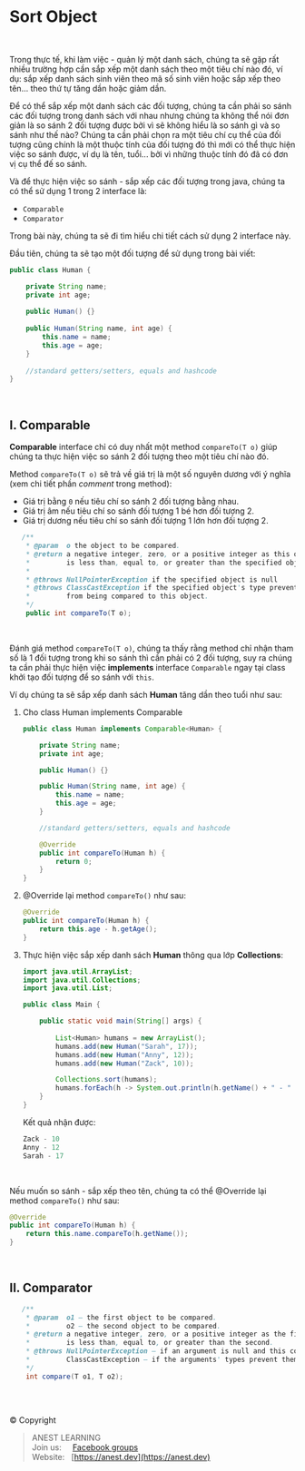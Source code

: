 # Sort Object

<br />

Trong thực tế, khi làm việc - quản lý một danh sách, chúng ta sẽ gặp rất nhiều trường hợp cần sắp xếp một danh sách theo một tiêu chí nào đó, ví dụ: sắp xếp danh sách sinh viên theo mã số sinh viên hoặc sắp xếp theo tên... theo thứ tự tăng dần hoặc giảm dần.

Để có thể sắp xếp một danh sách các đối tượng, chúng ta cần phải so sánh các đối tượng trong danh sách với nhau nhưng chúng ta không thể nói đơn giản là so sánh 2 đối tượng được bởi vì sẽ không hiểu là so sánh gì và so sánh như thế nào? Chúng ta cần phải chọn ra một tiêu chí cụ thể của đối tượng cũng chính là một thuộc tính của đối tượng đó thì mới có thể thực hiện việc so sánh được, ví dụ là tên, tuổi... bởi vì những thuộc tính đó đã có đơn vị cụ thể đế so sánh.

Và để thực hiện việc so sánh - sắp xếp các đối tượng trong java, chúng ta có thể sử dụng 1 trong 2 interface là:

- `Comparable`
- `Comparator`

Trong bài này, chúng ta sẽ đi tìm hiểu chi tiết cách sử dụng 2 interface này.

Đầu tiên, chúng ta sẽ tạo một đối tượng để sử dụng trong bài viết:

```java
public class Human {

    private String name;
    private int age;
 
    public Human() {}
 
    public Human(String name, int age) {
        this.name = name;
        this.age = age;
    }
 
    //standard getters/setters, equals and hashcode
}
```

<br />

## I. Comparable

**Comparable** interface chỉ có duy nhất một method `compareTo(T o)` giúp chúng ta thực hiện việc so sánh 2 đối tượng theo một tiêu chí nào đó.

Method `compareTo(T o)` sẽ trả về giá trị là một số nguyên dương với ý nghĩa (xem chi tiết phần _comment_ trong method):

- Giá trị bằng `0` nếu tiêu chí so sánh 2 đối tượng bằng nhau.
- Giá trị âm nếu tiêu chí so sánh đối tượng 1 bé hơn đối tượng 2.
- Giá trị dương nếu tiêu chí so sánh đối tượng 1 lớn hơn đối tượng 2.

```java
   /**
    * @param  o the object to be compared.
    * @return a negative integer, zero, or a positive integer as this object
    *         is less than, equal to, or greater than the specified object.
    *
    * @throws NullPointerException if the specified object is null
    * @throws ClassCastException if the specified object's type prevents it
    *         from being compared to this object.
    */
    public int compareTo(T o);
```
    
<br />

Đánh giá method `compareTo(T o)`, chúng ta thấy rằng method chỉ nhận tham số là 1 đối tượng trong khi so sánh thì cần phải có 2 đối tượng, suy ra chúng ta cần phải thực hiện việc **implements** interface `Comparable` ngay tại class khởi tạo đối tượng để so sánh với `this`.

Ví dụ chúng ta sẽ sắp xếp danh sách **Human** tăng dần theo tuổi như sau:

1. Cho class Human implements Comparable

    ```java
    public class Human implements Comparable<Human> {

        private String name;
        private int age;

        public Human() {}

        public Human(String name, int age) {
            this.name = name;
            this.age = age;
        }

        //standard getters/setters, equals and hashcode

        @Override
        public int compareTo(Human h) {
            return 0;
        }
    }
    ```

2. @Override lại method `compareTo()` như sau:

    ```java
    @Override
    public int compareTo(Human h) {
        return this.age - h.getAge();
    }
    ```

3. Thực hiện việc sắp xếp danh sách **Human** thông qua lớp **Collections**:

    ```java
    import java.util.ArrayList;
    import java.util.Collections;
    import java.util.List;

    public class Main {

        public static void main(String[] args) {
        
            List<Human> humans = new ArrayList();
            humans.add(new Human("Sarah", 17));
            humans.add(new Human("Anny", 12));
            humans.add(new Human("Zack", 10));

            Collections.sort(humans);
            humans.forEach(h -> System.out.println(h.getName() + " - " + h.getAge()));
        }
    }
    ```

    Kết quả nhận được:

    ```java
    Zack - 10
    Anny - 12
    Sarah - 17
    ```

<br />

Nếu muốn so sánh - sắp xếp theo tên, chúng ta có thể @Override lại method `compareTo()` như sau:

```java
@Override
public int compareTo(Human h) {
    return this.name.compareTo(h.getName());
}
```

<br />

## II. Comparator

```java
   /**
    * @param  o1 – the first object to be compared.
    *         o2 – the second object to be compared.
    * @return a negative integer, zero, or a positive integer as the first argument 
    *         is less than, equal to, or greater than the second.
    * @throws NullPointerException – if an argument is null and this comparator does not permit null arguments
    *         ClassCastException – if the arguments' types prevent them from being compared by this comparator.
    */
    int compare(T o1, T o2);
```

<br />

##  

© Copyright
> ANEST LEARNING  
> Join us: &nbsp;&nbsp;&nbsp; [Facebook groups](https://www.facebook.com/groups/anest.learning/)  
> Website: &nbsp; [https://anest.dev](https://anest.dev) 
